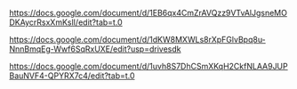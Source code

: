 https://docs.google.com/document/d/1EB6qx4CmZrAVQzz9VTvAlJgsneMODKAycrRsxXmKslI/edit?tab=t.0

https://docs.google.com/document/d/1dKW8MXWLs8rXpFGlvBpq8u-NnnBmqEg-Wwf6SqRxUXE/edit?usp=drivesdk

https://docs.google.com/document/d/1uvh8S7DhCSmXKqH2CkfNLAA9JUPBauNVF4-QPYRX7c4/edit?tab=t.0
